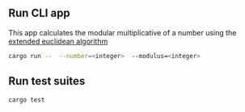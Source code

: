 ## Run CLI app

This app calculates the modular multiplicative of a number using the [extended euclidean algorithm](http://www-math.ucdenver.edu/~wcherowi/courses/m5410/exeucalg.html)

```bash
cargo run --  --number=<integer>  --modulus=<integer>
```

## Run test suites

```bash
cargo test
```

